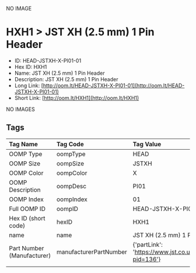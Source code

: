 


  
NO IMAGE  
# HXH1 > JST XH (2.5 mm) 1 Pin Header

- ID: HEAD-JSTXH-X-PI01-01
- Hex ID: HXH1
- Name: JST XH (2.5 mm) 1 Pin Header
- Description: JST XH (2.5 mm) 1 Pin Header
- Long Link: [http://oom.lt/HEAD-JSTXH-X-PI01-01](http://oom.lt/HEAD-JSTXH-X-PI01-01)
- Short Link: [http://oom.lt/HXH1](http://oom.lt/HXH1)
  
NO IMAGES  
## Tags
  

|Tag Name|Tag Code|Tag Value|
| :--- | :--- | :--- |
|OOMP Type|oompType|HEAD|
|OOMP Size|oompSize|JSTXH|
|OOMP Color|oompColor|X|
|OOMP Description|oompDesc|PI01|
|OOMP Index|oompIndex|01|
|Full OOMP ID|oompID|HEAD-JSTXH-X-PI01-01|
|Hex ID (short code)|hexID|HXH1|
|name|name|JST XH (2.5 mm) 1 Pin Header|
|Part Number (Manufacturer)|manufacturerPartNumber|{'partLink': 'https://www.jst.co.uk/productSeries.php?pid=136'}|
||||
